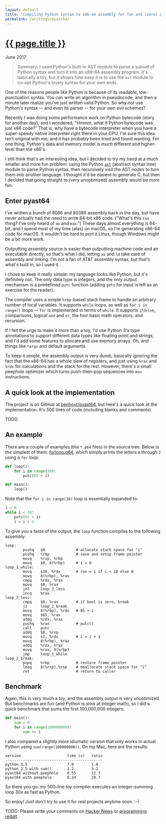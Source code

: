 ```yaml
---
layout: default
title: "Compiling Python syntax to x86-64 assembly for fun and (zero) profit"
permalink: /writings/pyast64/
---
```

<h1><a href="{{ page.permalink }}">{{ page.title }}</a></h1>
<p class="subtitle">June 2017</p>

> Summary: I used Python's built-in AST module to parse a subset of Python syntax and turn it into an x86-64 assembly program. It's basically a toy, but it shows how easy it is to use the `ast` module to co-opt Python's lovely syntax for your own ends.

One of the reasons people like Python is because of its readable, low-punctuation syntax. You can write an algorithm in pseudocode, and then a minute later realize you've just written valid Python. So why not use Python's syntax -- and even its parser -- for your own evil schemes?

Recently I was doing some performance work on Python bytecode (story for another day), and I wondered, "Hmmm, what if Python bytecode was just x86 code?" That is, why have a bytecode interpreter when you have a super-speedy native interpreter right there in your CPU. I'm sure this idea isn't original with me, and it has probably been tried and found wanting. For one thing, Python's data and memory model is *much* different and higher-level than the x86's.

I still think that's an interesting idea, but I decided to try my hand at a much smaller and more fun problem: using the Python [`ast`](https://docs.python.org/3/library/ast.html) (abstract syntax tree) module to parse Python syntax, then recursively visit the AST nodes to turn them into another language. I thought it'd be easiest to generate C, but then I decided that going straight to (very unoptimized) assembly would be more fun.


Enter pyast64
-------------

I've written a bunch of 8086 and 80386 assembly back in the day, but have never actually had the need to write 64-bit x86 code. ("What's this `rax` thing? I've only heard of `ax` and `eax`.") These days almost everything is 64-bit, and I spend most of my time (alas) on macOS, so I'm generating x86-64 code for macOS. It wouldn't be hard to port it Linux, though Windows might be a bit more work.

Outputting assembly source is easier than outputting machine code and an executable directly, so that's what I did, letting `as` and `ld` take care of assembly and linking. I'm not a fan of AT&T assembly syntax, but that's what's built in, so I used it.

I chose to keep it really simple: my language looks like Python, but it's definitely not. The only data type is integers, and the only output mechanism is a predefined `putc` function (adding `getc` for input is left as an exercise for the reader). 

The compiler uses a simple `%rbp`-based stack frame to handle an arbitrary number of local variables. It supports `while` loops, as well as `for i in range()` loops -- `for` is implemented in terms of `while`. It supports `if`/`else`, comparisons, logical `and` and `or`, the four basic math operators, and recursion.

If I felt the urge to make it more than a toy, I'd use Python 3's type annotations to support different data types like floating point and strings, and I'd add some features to allocate and use memory arrays. Oh, and things like `*args` and default arguments.

To keep it simple, the assembly output is very dumb, basically ignoring the fact that the x86-64 has a whole slew of registers, and just using `%rax` and `%rdx` for calculations and the stack for the rest. However, there's a small peephole optimizer which turns push-then-pop sequences into `mov` instructions.


A quick look at the implementation
----------------------------------

The project is on GitHub at [benhoyt/pyast64](https://github.com/benhoyt/pyast64), but here's a quick look at the implementation. It's 500 lines of code (including blanks and comments).

TODO


An example
----------

There are a couple of examples (the `*.p64` files) in the source tree. Below is the simplest of them: [forloop.p64](https://github.com/benhoyt/pyast64/blob/master/forloop.p64), which simply prints the letters `A` through `J` using a `for` loop:

```python
def loop():
    for i in range(10):
        putc(65 + i)

def main():
    loop()
```

Note that the `for i in range(10)` loop is essentially expanded to:

```python
i = 0
while i < 10:
    putc(65 + i)
    i = i + 1
```

To give you a taste of the output, the `loop` function compiles to the following assembly:

```
loop:
        pushq   $0              # allocate stack space for "i"
        pushq   %rbp            # save and setup frame pointer
        movq    %rsp, %rbp
        movq    $0, 8(%rbp)     # i = 0
loop_1_while:
        movq    $10, %rdx       # rax = 1 if i < 10 else 0
        movq    8(%rbp), %rax
        cmpq    %rdx, %rax
        movq    $0, %rax
        jnl     loop_3_less
        incq    %rax
loop_3_less:
        cmpq    $0, %rax        # if bool is zero, break
        jz      loop_2_break
        movq    8(%rbp), %rdx   # 65 + i
        movq    $65, %rax
        addq    %rdx, %rax
        pushq   %rax            # putc()
        call    putc
        addq    $8, %rsp
        movq    $1, %rdx        # i = i + 1
        movq    8(%rbp), %rax
        addq    %rdx, %rax
        movq    %rax, 8(%rbp)
        jmp     loop_1_while
loop_2_break:
        popq    %rbp            # restore frame pointer
        leaq    8(%rsp),%rsp    # deallocate stack space for "i"
        ret                     # return to caller
```


Benchmark
---------

Again, this is very much a toy, and the assembly output is very unoptimized. But benchmarks are fun (and Python is slow at integer math), so I did a quick benchmark that sums the first  100,000,000 integers:

```python
def main():
    sum = 0
    for i in range(100000000):
        sum += i
```

I also compared a slightly more idiomatic version that only works in actual Python using `sum(range(100000000))`. On my Mac, here are the results:

    version                     time (s)   ratio
    --------------------------------------------
    python 3.5                  7.0        1.0
    python 3.5 with sum()       2.2        3.2
    pyast64 without peephole    0.55       12.7
    pyast64 with peephole       0.24       29.7

So there you go: my 500-line toy compiler executes an integer-summing loop 30x as fast as Python.

So enjoy! Just don't try to use it for real projects anytime soon. :-)

TODO: Please write your comments on [Hacker News](TODO) or [programming reddit](TODO).
